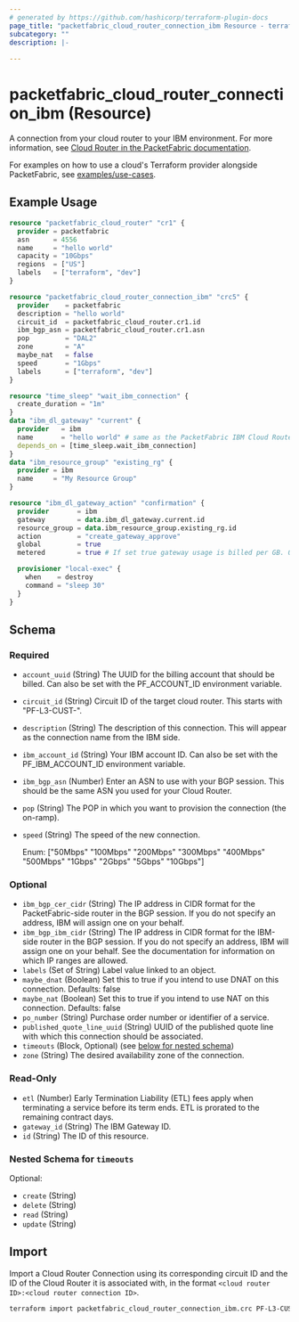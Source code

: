 ```yaml
---
# generated by https://github.com/hashicorp/terraform-plugin-docs
page_title: "packetfabric_cloud_router_connection_ibm Resource - terraform-provider-packetfabric"
subcategory: ""
description: |-
  
---
```


# packetfabric_cloud_router_connection_ibm (Resource)

A connection from your cloud router to your IBM environment. For more information, see [Cloud Router in the PacketFabric documentation](https://docs.packetfabric.com/cr/).

For examples on how to use a cloud's Terraform provider alongside PacketFabric, see [examples/use-cases](https://github.com/PacketFabric/terraform-provider-packetfabric/tree/main/examples/use-cases).

## Example Usage

```terraform
resource "packetfabric_cloud_router" "cr1" {
  provider = packetfabric
  asn      = 4556
  name     = "hello world"
  capacity = "10Gbps"
  regions  = ["US"]
  labels   = ["terraform", "dev"]
}

resource "packetfabric_cloud_router_connection_ibm" "crc5" {
  provider    = packetfabric
  description = "hello world"
  circuit_id  = packetfabric_cloud_router.cr1.id
  ibm_bgp_asn = packetfabric_cloud_router.cr1.asn
  pop         = "DAL2"
  zone        = "A"
  maybe_nat   = false
  speed       = "1Gbps"
  labels      = ["terraform", "dev"]
}

resource "time_sleep" "wait_ibm_connection" {
  create_duration = "1m"
}
data "ibm_dl_gateway" "current" {
  provider   = ibm
  name       = "hello world" # same as the PacketFabric IBM Cloud Router Connection description
  depends_on = [time_sleep.wait_ibm_connection]
}
data "ibm_resource_group" "existing_rg" {
  provider = ibm
  name     = "My Resource Group"
}

resource "ibm_dl_gateway_action" "confirmation" {
  provider       = ibm
  gateway        = data.ibm_dl_gateway.current.id
  resource_group = data.ibm_resource_group.existing_rg.id
  action         = "create_gateway_approve"
  global         = true
  metered        = true # If set true gateway usage is billed per GB. Otherwise, flat rate is charged for the gateway

  provisioner "local-exec" {
    when    = destroy
    command = "sleep 30"
  }
}
```


<!-- schema generated by tfplugindocs -->
## Schema

### Required

- `account_uuid` (String) The UUID for the billing account that should be billed. Can also be set with the PF_ACCOUNT_ID environment variable.
- `circuit_id` (String) Circuit ID of the target cloud router. This starts with "PF-L3-CUST-".
- `description` (String) The description of this connection. This will appear as the connection name from the IBM side.
- `ibm_account_id` (String) Your IBM account ID. Can also be set with the PF_IBM_ACCOUNT_ID environment variable.
- `ibm_bgp_asn` (Number) Enter an ASN to use with your BGP session. This should be the same ASN you used for your Cloud Router.
- `pop` (String) The POP in which you want to provision the connection (the on-ramp).
- `speed` (String) The speed of the new connection.

	Enum: ["50Mbps" "100Mbps" "200Mbps" "300Mbps" "400Mbps" "500Mbps" "1Gbps" "2Gbps" "5Gbps" "10Gbps"]

### Optional

- `ibm_bgp_cer_cidr` (String) The IP address in CIDR format for the PacketFabric-side router in the BGP session. If you do not specify an address, IBM will assign one on your behalf.
- `ibm_bgp_ibm_cidr` (String) The IP address in CIDR format for the IBM-side router in the BGP session. If you do not specify an address, IBM will assign one on your behalf. See the documentation for information on which IP ranges are allowed.
- `labels` (Set of String) Label value linked to an object.
- `maybe_dnat` (Boolean) Set this to true if you intend to use DNAT on this connection. Defaults: false
- `maybe_nat` (Boolean) Set this to true if you intend to use NAT on this connection. Defaults: false
- `po_number` (String) Purchase order number or identifier of a service.
- `published_quote_line_uuid` (String) UUID of the published quote line with which this connection should be associated.
- `timeouts` (Block, Optional) (see [below for nested schema](#nestedblock--timeouts))
- `zone` (String) The desired availability zone of the connection.

### Read-Only

- `etl` (Number) Early Termination Liability (ETL) fees apply when terminating a service before its term ends. ETL is prorated to the remaining contract days.
- `gateway_id` (String) The IBM Gateway ID.
- `id` (String) The ID of this resource.

<a id="nestedblock--timeouts"></a>
### Nested Schema for `timeouts`

Optional:

- `create` (String)
- `delete` (String)
- `read` (String)
- `update` (String)




## Import

Import a Cloud Router Connection using its corresponding circuit ID and the ID of the Cloud Router it is associated with, in the format `<cloud router ID>:<cloud router connection ID>`.

```bash
terraform import packetfabric_cloud_router_connection_ibm.crc PF-L3-CUST-1700239:PF-L3-CON-2980512
```